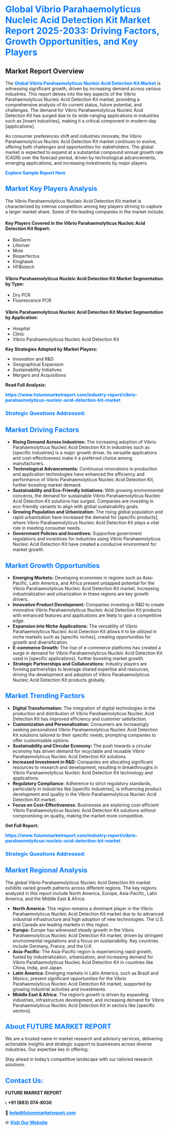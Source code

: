 <h1 style="color: #007BFF;">Global Vibrio Parahaemolyticus Nucleic Acid Detection Kit Market Report 2025-2033: Driving Factors, Growth Opportunities, and Key Players</h1>

<section id="overview">
<h2>Market Report Overview</h2>
<p>The <a href="https://www.futuremarketreport.com/industry-report/vibrio-parahaemolyticus-nucleic-acid-detection-kit-market" style="color: #007BFF; text-decoration: none;"><strong>Global Vibrio Parahaemolyticus Nucleic Acid Detection Kit Market</strong></a> is witnessing significant growth, driven by increasing demand across various industries. This report delves into the key aspects of the Vibrio Parahaemolyticus Nucleic Acid Detection Kit market, providing a comprehensive analysis of its current status, future potential, and challenges. The demand for Vibrio Parahaemolyticus Nucleic Acid Detection Kit has surged due to its wide-ranging applications in industries such as [insert industries], making it a critical component in modern-day [applications].</p>
<p>As consumer preferences shift and industries innovate, the Vibrio Parahaemolyticus Nucleic Acid Detection Kit market continues to evolve, offering both challenges and opportunities for stakeholders. The global market is expected to expand at a substantial compound annual growth rate (CAGR) over the forecast period, driven by technological advancements, emerging applications, and increasing investments by major players.</p>
</section>

<section id="overview">
<p><a href="https://www.futuremarketreport.com/request-sample/reportId=123815" style="color: #007BFF; text-decoration: none;"><strong>Explore Sample Report Here</strong></a></p>
</section>

<section id="key-players">
<h2 style="color: #007BFF;">Market Key Players Analysis</h2>
<p>The Vibrio Parahaemolyticus Nucleic Acid Detection Kit market is characterized by intense competition among key players striving to capture a larger market share. Some of the leading companies in the market include:</p>
<h4>Key Players Covered in the Vibrio Parahaemolyticus Nucleic Acid Detection Kit Report:</h4>
<ul><li>BioGerm</li><li>Liferiver</li><li>Mole</li><li>Bioperfectus</li><li>Kinghawk</li><li>HFBiotech</li></ul>
<h4>Vibrio Parahaemolyticus Nucleic Acid Detection Kit Market Segmentation by Type:</h4>
<ul><li>Dry PCR</li><li>Fluorescence PCR</li></ul>

<h4>Vibrio Parahaemolyticus Nucleic Acid Detection Kit Market Segmentation by Application:</h4>
<ul><li>Hospital</li><li>Clinic</li><li>Vibrio Parahaemolyticus Nucleic Acid Detection Kit</li></ul>
<p><strong>Key Strategies Adopted by Market Players:</strong></p>
<ul>
<li>Innovation and R&D</li>
<li>Geographical Expansion</li>
<li>Sustainability Initiatives</li>
<li>Mergers and Acquisitions</li>
</ul>
</section>

<section>
<p><strong>Read Full Analysis: </strong></p><a href="https://www.futuremarketreport.com/industry-report/vibrio-parahaemolyticus-nucleic-acid-detection-kit-market" style="color: #007BFF; text-decoration: none;"><strong>https://www.futuremarketreport.com/industry-report/vibrio-parahaemolyticus-nucleic-acid-detection-kit-market</strong></a>
<h3 style="color: #007BFF;">Strategic Questions Addressed:</h3>
</section>

<section id="driving-factors">
<h2 style="color: #007BFF;">Market Driving Factors</h2>
<ul>
<li><strong>Rising Demand Across Industries:</strong> The increasing adoption of Vibrio Parahaemolyticus Nucleic Acid Detection Kit in industries such as [specific industries] is a major growth driver. Its versatile applications and cost-effectiveness make it a preferred choice among manufacturers.</li>
<li><strong>Technological Advancements:</strong> Continuous innovations in production and application technologies have enhanced the efficiency and performance of Vibrio Parahaemolyticus Nucleic Acid Detection Kit, further boosting market demand.</li>
<li><strong>Sustainability and Eco-Friendly Initiatives:</strong> With growing environmental concerns, the demand for sustainable Vibrio Parahaemolyticus Nucleic Acid Detection Kit solutions has surged. Companies are investing in eco-friendly variants to align with global sustainability goals.</li>
<li><strong>Growing Population and Urbanization:</strong> The rising global population and rapid urbanization have increased the demand for [specific products], where Vibrio Parahaemolyticus Nucleic Acid Detection Kit plays a vital role in meeting consumer needs.</li>
<li><strong>Government Policies and Incentives:</strong> Supportive government regulations and incentives for industries using Vibrio Parahaemolyticus Nucleic Acid Detection Kit have created a conducive environment for market growth.</li>
</ul>
</section>

<section id="growth-opportunities">
<h2 style="color: #007BFF;">Market Growth Opportunities</h2>
<ul>
<li><strong>Emerging Markets:</strong> Developing economies in regions such as Asia-Pacific, Latin America, and Africa present untapped potential for the Vibrio Parahaemolyticus Nucleic Acid Detection Kit market. Increasing industrialization and urbanization in these regions are key growth drivers.</li>
<li><strong>Innovative Product Development:</strong> Companies investing in R&D to create innovative Vibrio Parahaemolyticus Nucleic Acid Detection Kit products with enhanced features and applications are likely to gain a competitive edge.</li>
<li><strong>Expansion into Niche Applications:</strong> The versatility of Vibrio Parahaemolyticus Nucleic Acid Detection Kit allows it to be utilized in niche markets such as [specific niches], creating opportunities for growth and diversification.</li>
<li><strong>E-commerce Growth:</strong> The rise of e-commerce platforms has created a surge in demand for Vibrio Parahaemolyticus Nucleic Acid Detection Kit used in [specific applications], further boosting market growth.</li>
<li><strong>Strategic Partnerships and Collaborations:</strong> Industry players are forming partnerships to leverage shared expertise and resources, driving the development and adoption of Vibrio Parahaemolyticus Nucleic Acid Detection Kit products globally.</li>
</ul>
</section>

<section id="trending-factors">
<h2 style="color: #007BFF;">Market Trending Factors</h2>
<ul>
<li><strong>Digital Transformation:</strong> The integration of digital technologies in the production and distribution of Vibrio Parahaemolyticus Nucleic Acid Detection Kit has improved efficiency and customer satisfaction.</li>
<li><strong>Customization and Personalization:</strong> Consumers are increasingly seeking personalized Vibrio Parahaemolyticus Nucleic Acid Detection Kit solutions tailored to their specific needs, prompting companies to offer customizable options.</li>
<li><strong>Sustainability and Circular Economy:</strong> The push towards a circular economy has driven demand for recyclable and reusable Vibrio Parahaemolyticus Nucleic Acid Detection Kit solutions.</li>
<li><strong>Increased Investment in R&D:</strong> Companies are allocating significant resources to research and development, resulting in breakthroughs in Vibrio Parahaemolyticus Nucleic Acid Detection Kit technology and applications.</li>
<li><strong>Regulatory Compliance:</strong> Adherence to strict regulatory standards, particularly in industries like [specific industries], is influencing product development and quality in the Vibrio Parahaemolyticus Nucleic Acid Detection Kit market.</li>
<li><strong>Focus on Cost-Effectiveness:</strong> Businesses are exploring cost-efficient Vibrio Parahaemolyticus Nucleic Acid Detection Kit solutions without compromising on quality, making the market more competitive.</li>
</ul>
</section>

<section>
<p><strong>Get Full Report: </strong></p><a href="https://www.futuremarketreport.com/industry-report/vibrio-parahaemolyticus-nucleic-acid-detection-kit-market" style="color: #007BFF; text-decoration: none;"><strong>https://www.futuremarketreport.com/industry-report/vibrio-parahaemolyticus-nucleic-acid-detection-kit-market</strong></a>
<h3 style="color: #007BFF;">Strategic Questions Addressed:</h3>
</section>


<section id="regional-analysis">
<h2 style="color: #007BFF;">Market Regional Analysis</h2>
<p>The global Vibrio Parahaemolyticus Nucleic Acid Detection Kit market exhibits varied growth patterns across different regions. The key regions analyzed in this report include North America, Europe, Asia-Pacific, Latin America, and the Middle East & Africa:</p>
<ul>
<li><strong>North America:</strong> This region remains a dominant player in the Vibrio Parahaemolyticus Nucleic Acid Detection Kit market due to its advanced industrial infrastructure and high adoption of new technologies. The U.S. and Canada are leading markets in this region.</li>
<li><strong>Europe:</strong> Europe has witnessed steady growth in the Vibrio Parahaemolyticus Nucleic Acid Detection Kit market, driven by stringent environmental regulations and a focus on sustainability. Key countries include Germany, France, and the U.K.</li>
<li><strong>Asia-Pacific:</strong> The Asia-Pacific region is experiencing rapid growth, fueled by industrialization, urbanization, and increasing demand for Vibrio Parahaemolyticus Nucleic Acid Detection Kit in countries like China, India, and Japan.</li>
<li><strong>Latin America:</strong> Emerging markets in Latin America, such as Brazil and Mexico, present significant opportunities for the Vibrio Parahaemolyticus Nucleic Acid Detection Kit market, supported by growing industrial activities and investments.</li>
<li><strong>Middle East & Africa:</strong> The region’s growth is driven by expanding industries, infrastructure development, and increasing demand for Vibrio Parahaemolyticus Nucleic Acid Detection Kit in sectors like [specific sectors].</li>
</ul>
</section>

<footer>
<h2 style="color: #007BFF;">About FUTURE MARKET REPORT</h2>
<p>We are a trusted name in market research and advisory services, delivering actionable insights and strategic support to businesses across diverse industries. Our expertise lies in offering:</p>

<p>Stay ahead in today’s competitive landscape with our tailored research solutions.</p>

<h2 style="color: #007BFF;">Contact Us:</h2>
<p><strong>FUTURE MARKET REPORT</strong></p>
<p>📞 <strong>+91 (883) 074-8030</strong></p>
<p>📧 <strong><a href="mailto:help@futuremarketreport.com" style="color: #007BFF;">help@futuremarketreport.com</a></strong></p>
<p>🌐 <strong><a href="https://www.futuremarketreport.com/" style="color: #007BFF;">Visit Our Website</a></strong></p>
</footer>